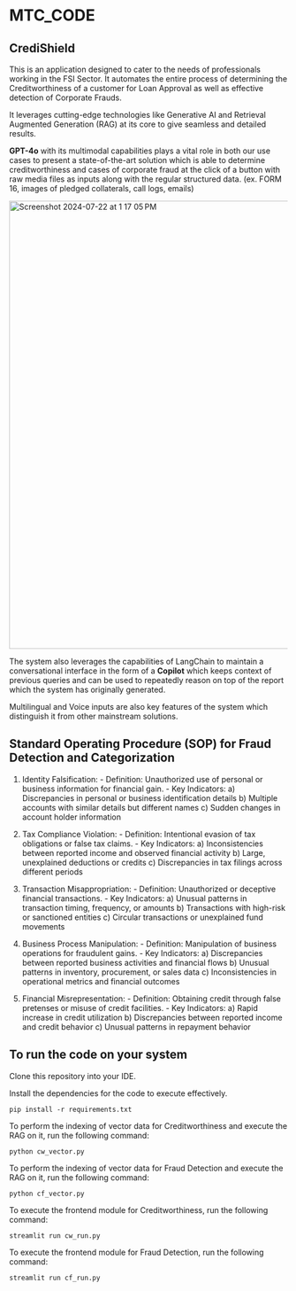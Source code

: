 # MTC_CODE

## CrediShield

This is an application designed to cater to the needs of professionals working in the FSI Sector.
It automates the entire process of determining the Creditworthiness of a customer for Loan Approval as well as effective detection of Corporate Frauds.

It leverages cutting-edge technologies like Generative AI and Retrieval Augmented Generation (RAG) at its core to give seamless and detailed results.

**GPT-4o** with its multimodal capabilities plays a vital role in both our use cases to present a state-of-the-art solution which is able to determine creditworthiness and cases of corporate fraud at the click of a button with raw media files as inputs along with the regular structured data. 
(ex. FORM 16, images of pledged collaterals, call logs, emails)

<img width="809" alt="Screenshot 2024-07-22 at 1 17 05 PM" src="https://github.com/user-attachments/assets/a8331bcf-4deb-49ba-9feb-9a4462986277">

The system also leverages the capabilities of LangChain to maintain a conversational interface in the form of a **Copilot** which keeps context of previous queries and can be used to repeatedly reason on top of the report which the system has originally generated.

Multilingual and Voice inputs are also key features of the system which distinguish it from other mainstream solutions.

## Standard Operating Procedure (SOP) for Fraud Detection and Categorization

1. Identity Falsification:
       - Definition: Unauthorized use of personal or business information for financial gain.
       - Key Indicators:
         a) Discrepancies in personal or business identification details
         b) Multiple accounts with similar details but different names
         c) Sudden changes in account holder information
       

3. Tax Compliance Violation:
       - Definition: Intentional evasion of tax obligations or false tax claims.
       - Key Indicators:
         a) Inconsistencies between reported income and observed financial activity
         b) Large, unexplained deductions or credits
         c) Discrepancies in tax filings across different periods
       

4. Transaction Misappropriation:
       - Definition: Unauthorized or deceptive financial transactions.
       - Key Indicators:
         a) Unusual patterns in transaction timing, frequency, or amounts
         b) Transactions with high-risk or sanctioned entities
         c) Circular transactions or unexplained fund movements
       
5. Business Process Manipulation:
       - Definition: Manipulation of business operations for fraudulent gains.
       - Key Indicators:
         a) Discrepancies between reported business activities and financial flows
         b) Unusual patterns in inventory, procurement, or sales data
         c) Inconsistencies in operational metrics and financial outcomes
       
6. Financial Misrepresentation:
       - Definition: Obtaining credit through false pretenses or misuse of credit facilities.
       - Key Indicators:
         a) Rapid increase in credit utilization
         b) Discrepancies between reported income and credit behavior
         c) Unusual patterns in repayment behavior

## To run the code on your system

Clone this repository into your IDE.

Install the dependencies for the code to execute effectively.
```
pip install -r requirements.txt
```
To perform the indexing of vector data for Creditworthiness and execute the RAG on it, run the following command:
```
python cw_vector.py
```
To perform the indexing of vector data for Fraud Detection and execute the RAG on it, run the following command:
```
python cf_vector.py
```
To execute the frontend module for Creditworthiness, run the following command:
```
streamlit run cw_run.py
```
To execute the frontend module for Fraud Detection, run the following command:
```
streamlit run cf_run.py
```
